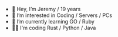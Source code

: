 - 👋 Hey, I’m Jeremy / 19 years
- 👀 I’m interested in Coding / Servers / PCs
- 🌱 I’m currently learning GO / Ruby
- 👨‍💻 I'm coding Rust / Python / Java
